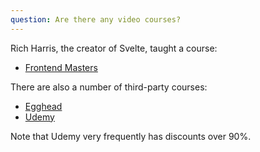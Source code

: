 ```yaml
---
question: Are there any video courses?
---
```


Rich Harris, the creator of Svelte, taught a course:

- [Frontend Masters](https://frontendmasters.com/courses/svelte/)

There are also a number of third-party courses:

- [Egghead](https://egghead.io/browse/frameworks/svelte)
- [Udemy](https://www.udemy.com/courses/search/?q=sveltejs+svelte)

Note that Udemy very frequently has discounts over 90%.
